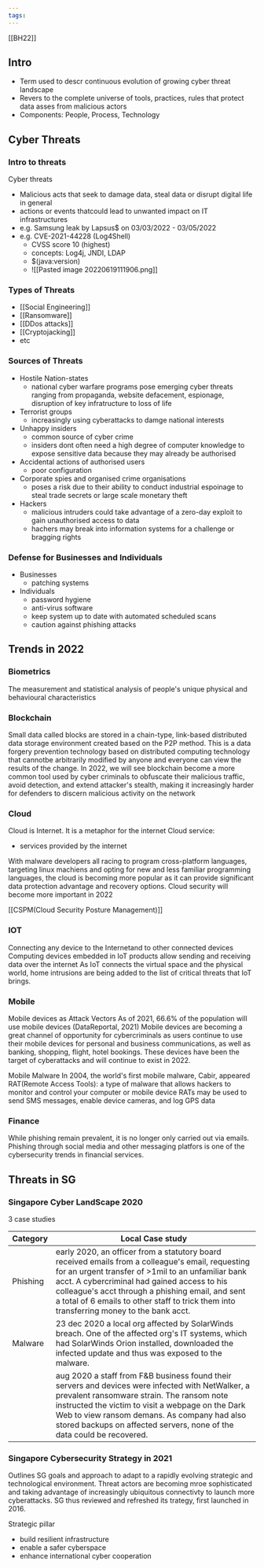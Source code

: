 ```yaml
---
tags:
---
```

[[BH22]]

## Intro
-  Term used to descr continuous evolution of growing cyber threat landscape
- Revers to the complete universe of tools, practices, rules that protect data asses from malicious actors
- Components: People, Process, Technology
## Cyber Threats
### Intro to threats
Cyber threats
- Malicious acts that seek to damage data, steal data or disrupt digital life in general
- actions or events thatcould lead to unwanted impact on IT infrastructures
- e.g. Samsung leak by Lapsus$ on 03/03/2022 - 03/05/2022
- e.g. CVE-2021-44228 (Log4Shell)
	- CVSS score 10 (highest)
	- concepts: Log4j, JNDI, LDAP
	- $(java:version)
	- ![[Pasted image 20220619111906.png]]


### Types of Threats
- [[Social Engineering]]
- [[Ransomware]]
- [[DDos attacks]]
- [[Cryptojacking]]
- etc
### Sources of Threats
- Hostile Nation-states
	- national cyber warfare programs pose emerging cyber threats ranging from propaganda, website defacement, espionage, disruption of key infratructure to loss of life
- Terrorist groups
	- increasingly using cyberattacks to damge national interests
- Unhappy insiders
	- common source of cyber crime
	- insiders dont often need a high degree of computer knowledge to expose sensitive data because they may already be authorised
- Accidental actions of authorised users
	- poor configuration
- Corporate spies and organised crime organisations
	- poses a risk due to their ability to conduct industrial espoinage to steal trade secrets or large scale monetary theft
- Hackers
	- malicious intruders could take advantage of a zero-day exploit to gain unauthorised access to data
	- hachers may break into information systems for a challenge or bragging rights
### Defense for Businesses and Individuals
- Businesses
	- patching systems
- Individuals
	- password hygiene
	- anti-virus software
	- keep system up to date with automated scheduled scans
	- caution against phishing attacks

## Trends in 2022
### Biometrics
The measurement and statistical analysis of people's unique physical and behavioural characteristics
### Blockchain
Small data called blocks are stored in a chain-type, link-based distributed data storage environment created based on the P2P method.
This is a data forgery prevention technology based on distributed computing technology that cannotbe arbitrarily modified by anyone and everyone can view the results of the change.
In 2022, we will see blockchain become a more common tool used by cyber criminals to obfuscate their malicious traffic, avoid detection, and extend attacker's stealth, making it increasingly harder for defenders to discern malicious activity on the network
### Cloud
Cloud is Internet. It is a metaphor for the internet
Cloud service:
- services provided by the internet

With malware developers all racing to program cross-platform languages, targeting linux machiens and opting for new and less familiar programming languages, the cloud is becoming more popular as it can provide significant data protection advantage and recovery options.
Cloud security will become more important in 2022

[[CSPM(Cloud Security Posture Management)]]

### IOT
Connecting any device to the Internetand to other connected devices
Computing devices embedded in IoT products allow sending and receiving data over the internet
As IoT connects the virtual space and the physical world, home intrusions are being added to the list of critical threats that IoT brings.
### Mobile
Mobile devices as Attack Vectors
As of 2021, 66.6% of the population will use mobile devices (DataReportal, 2021)
Mobile devices are becoming a great channel of opportunity for cybercriminals as users continue to use their mobile devices for personal and business communications, as well as banking, shopping, flight, hotel bookings. 
These devices have been the target of cyberattacks and will continue to exist in 2022.

Mobile Malware
In 2004, the world's first mobile malware, Cabir, appeared
RAT(Remote Access Tools): a type of malware that allows hackers to monitor and control your computer or mobile device
RATs may be used to send SMS messages, enable device cameras, and log GPS data
### Finance
While phishing remain prevalent, it is no longer only carried out via emails.
Phishing through social media and other messaging platfors is one of the cybersecurity trends in financial services.

## Threats in SG
### Singapore Cyber LandScape 2020
3 case studies

| Category | Local Case study                                                                                                                                                                                                                                                                                                                                       |
| -------- | ------------------------------------------------------------------------------------------------------------------------------------------------------------------------------------------------------------------------------------------------------------------------------------------------------------------------------------------------------ |
| Phishing | early 2020, an officer from a statutory board received emails from a colleague's email, requesting for an urgent transfer of >1mil to an unfamiliar bank acct. A cybercriminal had gained access to his colleague's acct through a phishing email, and sent a total of 6 emails to other staff to trick them into transferring money to the bank acct. |
| Malware  | 23 dec 2020 a local org affected by SolarWinds breach. One of the affected org's IT systems, which had SolarWinds Orion installed, downloaded the infected update and thus was exposed to the malware.                                                                                                                                                 |
|          | aug 2020 a staff from F&B business found their servers and devices were infected with NetWalker, a prevalent ransomware strain. The ransom note instructed the victim to visit a webpage on the Dark Web to view ransom demans. As company had also stored backups on affected servers, none of the data could be recovered.                                                                                                                                                                                                                                                                                                                                                       |

### Singapore Cybersecurity Strategy in 2021
Outlines SG goals and approach to adapt to a rapidly evolving strategic and technological environment.
Threat actors are becoming mroe sophisticated and taking advantage of increasingly ubiquitous connectivty to launch more cyberattacks. SG thus reviewed and refreshed its trategy, first launched in 2016.

Strategic pillar
- build resilient infrastructure
- enable a safer cyberspace
- enhance international cyber cooperation